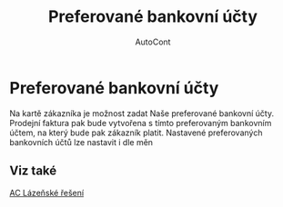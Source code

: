 ﻿---
    title: "Preferované bankovní účty"
    author: AutoCont
    ms.date: 04/30/2018
    ms.topic: article
    ms.prod: dynamics-nav-2017
    ms.contentlocale: cs-cz
    ms.lasthandoff: 04/30/2018
---

# Preferované bankovní účty
Na kartě zákazníka je možnost zadat Naše preferované bankovní účty. Prodejní faktura pak bude vytvořena s tímto preferovaným bankovním účtem, na který bude pak zákazník platit. Nastavené preferovaných bankovních účtů lze nastavit i dle měn 

## <a name="see-also"></a>Viz také
[AC Lázeňské řešení](ac-spa-solution.md)